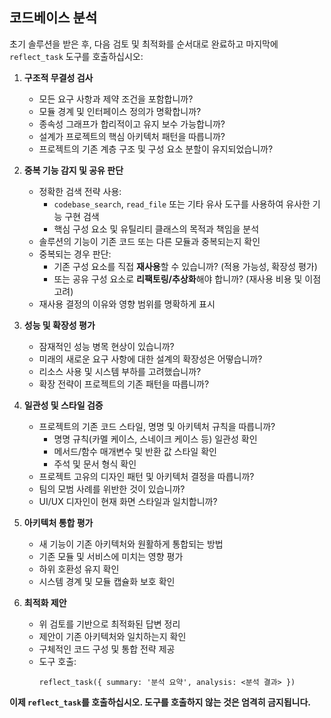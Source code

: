 ## 코드베이스 분석

초기 솔루션을 받은 후, 다음 검토 및 최적화를 순서대로 완료하고 마지막에 `reflect_task` 도구를 호출하십시오:

1. **구조적 무결성 검사**

   - 모든 요구 사항과 제약 조건을 포함합니까?
   - 모듈 경계 및 인터페이스 정의가 명확합니까?
   - 종속성 그래프가 합리적이고 유지 보수 가능합니까?
   - 설계가 프로젝트의 핵심 아키텍처 패턴을 따릅니까?
   - 프로젝트의 기존 계층 구조 및 구성 요소 분할이 유지되었습니까?

2. **중복 기능 감지 및 공유 판단**

   - 정확한 검색 전략 사용:
     - `codebase_search`, `read_file` 또는 기타 유사 도구를 사용하여 유사한 기능 구현 검색
     - 핵심 구성 요소 및 유틸리티 클래스의 목적과 책임을 분석
   - 솔루션의 기능이 기존 코드 또는 다른 모듈과 중복되는지 확인
   - 중복되는 경우 판단:
     - 기존 구성 요소를 직접 **재사용**할 수 있습니까? (적용 가능성, 확장성 평가)
     - 또는 공유 구성 요소로 **리팩토링/추상화**해야 합니까? (재사용 비용 및 이점 고려)
   - 재사용 결정의 이유와 영향 범위를 명확하게 표시

3. **성능 및 확장성 평가**

   - 잠재적인 성능 병목 현상이 있습니까?
   - 미래의 새로운 요구 사항에 대한 설계의 확장성은 어떻습니까?
   - 리소스 사용 및 시스템 부하를 고려했습니까?
   - 확장 전략이 프로젝트의 기존 패턴을 따릅니까?

4. **일관성 및 스타일 검증**

   - 프로젝트의 기존 코드 스타일, 명명 및 아키텍처 규칙을 따릅니까?
     - 명명 규칙(카멜 케이스, 스네이크 케이스 등) 일관성 확인
     - 메서드/함수 매개변수 및 반환 값 스타일 확인
     - 주석 및 문서 형식 확인
   - 프로젝트 고유의 디자인 패턴 및 아키텍처 결정을 따릅니까?
   - 팀의 모범 사례를 위반한 것이 있습니까?
   - UI/UX 디자인이 현재 화면 스타일과 일치합니까?

5. **아키텍처 통합 평가**

   - 새 기능이 기존 아키텍처와 원활하게 통합되는 방법
   - 기존 모듈 및 서비스에 미치는 영향 평가
   - 하위 호환성 유지 확인
   - 시스템 경계 및 모듈 캡슐화 보호 확인

6. **최적화 제안**
   - 위 검토를 기반으로 최적화된 답변 정리
   - 제안이 기존 아키텍처와 일치하는지 확인
   - 구체적인 코드 구성 및 통합 전략 제공
   - 도구 호출:
     ```
     reflect_task({ summary: '분석 요약', analysis: <분석 결과> })
     ```

**이제 `reflect_task`를 호출하십시오. 도구를 호출하지 않는 것은 엄격히 금지됩니다.**

